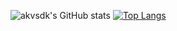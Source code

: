 ![akvsdk's GitHub stats](https://github-readme-stats.vercel.app/api?username=akvsdk&show_icons=true&theme=radical)
[![Top Langs](https://github-readme-stats.vercel.app/api/top-langs/?username=akvsdk&hide=javascript,html)](https://github.com/anuraghazra/github-readme-stats)

